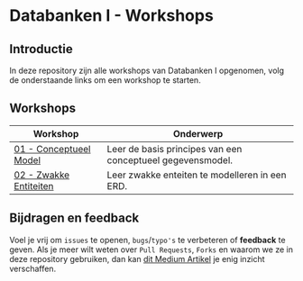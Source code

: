 # Databanken I - Workshops

## Introductie

In deze repository zijn alle workshops van Databanken I opgenomen, volg de onderstaande links om een workshop te starten.

## Workshops

| Workshop | Onderwerp |
| ----- | ---- |
| [01 - Conceptueel Model](workshops/01&#32;-&#32;Conceptueel&#32;Model/exercises.md) | Leer de basis principes van een conceptueel gegevensmodel. |
| [02 - Zwakke Entiteiten](workshops/02&#32;-&#32;Zwakke&#32;Entiteiten/exercises.md) | Leer zwakke enteiten te modelleren in een ERD. |

## Bijdragen en feedback
Voel je vrij om `issues` te openen, `bugs`/`typo's` te verbeteren of **feedback** te geven. Als je meer wilt weten over `Pull Requests`, `Forks` en waarom we ze in deze repository gebruiken, dan kan [dit Medium Artikel](https://zellwk.com/blog/submit-pull-request) je enig inzicht verschaffen.